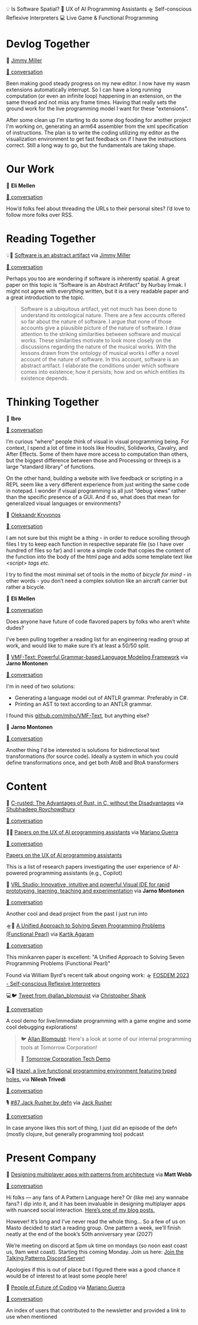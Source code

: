 <!--
.. title: Future of Coding Weekly 2023/02 Week 4
.. slug: future-of-coding-weekly-202302-week-4
.. date: 2023-02-26 22:42:56 UTC+01:00
.. tags:
.. category:
.. link:
.. description:
.. type: text
-->

💡 Is Software Spatial? 🤖 UX of AI Programming Assistants 🛸 Self-conscious
Reflexive Interpreters 💻 Live Game & Functional Programming

# Devlog Together

💬 [Jimmy Miller](https://jimmyhmiller.github.io/)

[🧵 conversation](https://marianoguerra.github.io/future-of-coding-weekly/history/weekly/2023/02/W4/devlog-together.html#2023-02-21T18:37:14.972Z)

Been making good steady progress on my new editor. I now have my wasm extensions
automatically interrupt. So I can have a long running computation (or even an
infinite loop) happening in an extension, on the same thread and not miss any
frame times. Having that really sets the ground work for the live programming
model I want for these "extensions".

After some clean up I'm starting to do some dog fooding for another project I'm
working on, generating an arm64 assembler from the xml specification of
instructions. The plan is to write the coding utilizing my editor as the
visualization environment to get fast feedback on if I have the instructions
correct. Still a long way to go, but the fundamentals are taking shape.

# Our Work

💬 **Eli Mellen**

[🧵 conversation](https://marianoguerra.github.io/future-of-coding-weekly/history/weekly/2023/02/W4/share-your-work.html#2023-02-24T22:52:58.520Z)

How’d folks feel about threading the URLs to their personal sites? I’d love to
follow more folks over RSS.

# Reading Together

💡📄
[Software is an abstract artifact](http://history.futureofcoding.org/history/msg_files/F04/F04R6U17Z5K.pdf)
via [Jimmy Miller](https://jimmyhmiller.github.io/)

[🧵 conversation](https://marianoguerra.github.io/future-of-coding-weekly/history/weekly/2023/02/W4/reading-together.html#2023-02-25T18:21:12.155Z)

Perhaps you too are wondering if software is inherently spatial. A great paper
on this topic is “Software is an Abstract Artifact” by Nurbay Irmak. I might not
agree with everything written, but it is a very readable paper and a great
introduction to the topic.

> Software is a ubiquitous artifact, yet not much has been done to understand
> its ontological nature. There are a few accounts offered so far about the
> nature of software. I argue that none of those accounts give a plausible
> picture of the nature of software. I draw attention to the striking
> similarities between software and musical works. These similarities motivate
> to look more closely on the discussions regarding the nature of the musical
> works. With the lessons drawn from the ontology of musical works I offer a
> novel account of the nature of software. In this account, software is an
> abstract artifact. I elaborate the conditions under which software comes into
> existence; how it persists; how and on which entities its existence depends.

# Thinking Together

💬 **Ibro**

[🧵 conversation](https://marianoguerra.github.io/future-of-coding-weekly/history/weekly/2023/02/W4/thinking-together.html#2023-02-20T12:41:16.997Z)

I’m curious “where” people think of visual in visual programming being. For
context, I spend a lot of time in tools like Houdini, Solidworks, Cavalry, and
After Effects. Some of them have more access to computation than others, but the
biggest difference between those and Processing or threejs is a large “standard
library” of functions.

On the other hand, building a website with live feedback or scripting in a REPL
seem like a very different experience from just writing the same code in
notepad. I wonder if visual programming is all just “debug views” rather than
the specific presence of a GUI. And if so, what does that mean for generalized
visual languages or environments?

💬 [Oleksandr Kryvonos](https://twitter.com/o_kryvonos)

[🧵 conversation](https://marianoguerra.github.io/future-of-coding-weekly/history/weekly/2023/02/W4/thinking-together.html#2023-02-21T10:20:09.039Z)

I am not sure but this might be a _thing_ - in order to reduce scrolling through
files I try to keep each function in respective separate file (so I have over
hundred of files so far) and I wrote a simple code that copies the content of
the function into the body of the html page and adds some template text like
_&lt;script&gt; tags etc._

I try to find the most minimal set of tools in the motto of _bicycle for mind_ -
in other words - you don’t need a complex solution like an aircraft carrier but
rather a bicycle.

💬 **Eli Mellen**

[🧵 conversation](https://marianoguerra.github.io/future-of-coding-weekly/history/weekly/2023/02/W4/thinking-together.html#2023-02-22T14:25:44.284Z)

Does anyone have future of code flavored papers by folks who aren’t white dudes?

I’ve been pulling together a reading list for an engineering reading group at
work, and would like to make sure it’s at least a 50/50 split.

📝
[VMF-Text: Powerful Grammar-based Language Modeling Framework](https://github.com/miho/VMF-Text)
via **Jarno Montonen**

[🧵 conversation](https://marianoguerra.github.io/future-of-coding-weekly/history/weekly/2023/02/W4/thinking-together.html#2023-02-22T14:43:29.674Z)

I'm in need of two solutions:

- Generating a language model out of ANTLR grammar. Preferably in C#.
- Printing an AST to text according to an ANTLR grammar.

I found this [github.com/miho/VMF-Text](https://github.com/miho/VMF-Text), but
anything else?

💬 **Jarno Montonen**

[🧵 conversation](https://marianoguerra.github.io/future-of-coding-weekly/history/weekly/2023/02/W4/thinking-together.html#2023-02-23T12:32:40.177Z)

Another thing I'd be interested is solutions for bidirectional text
transformations (for source code). Ideally a system in which you could define
transformations once, and get both AtoB and BtoA transformers

# Content

📝
[C-rusted: The Advantages of Rust, in C, without the Disadvantages](https://arxiv.org/abs/2302.05331)
via [Shubhadeep Roychowdhury](https://github.com/rcshubhadeep)

[🧵 conversation](https://marianoguerra.github.io/future-of-coding-weekly/history/weekly/2023/02/W4/linking-together.html#2023-02-20T08:08:50.090Z)

🤖📝
[Papers on the UX of AI programming assistants](https://austinhenley.com/blog/uxaicoding.html)
via [Mariano Guerra](https://twitter.com/warianoguerra)

[🧵 conversation](https://marianoguerra.github.io/future-of-coding-weekly/history/weekly/2023/02/W4/linking-together.html#2023-02-20T20:32:52.714Z)

[Papers on the UX of AI programming assistants](https://austinhenley.com/blog/uxaicoding.html)

This is a list of research papers investigating the user experience of
AI-powered programming assistants (e.g., Copilot)

📝
[VRL Studio: Innovative, intuitive and powerful Visual IDE for rapid prototyping, learning, teaching and experimentation](https://vrl-studio.mihosoft.eu/)
via **Jarno Montonen**

[🧵 conversation](https://marianoguerra.github.io/future-of-coding-weekly/history/weekly/2023/02/W4/linking-together.html#2023-02-22T14:27:23.939Z)

Another cool and dead project from the past I just run into

🛸📄
[A Unified Approach to Solving Seven Programming Problems (Functional Pearl)](https://dl.acm.org/doi/pdf/10.1145/3110252)
via [Kartik Agaram](https://github.com/akkartik/mu)

[🧵 conversation](https://marianoguerra.github.io/future-of-coding-weekly/history/weekly/2023/02/W4/linking-together.html#2023-02-23T06:15:15.394Z)

This minikanren paper is excellent: "A Unified Approach to Solving Seven
Programming Problems (Functional Pearl)"

Found via William Byrd's recent talk about ongoing work: 🛸
[FOSDEM 2023 - Self-conscious Reflexive Interpreters](https://fosdem.org/2023/schedule/event/reflexiveinterpreters)

💻🐦
[Tweet from @allan_blomquist](https://twitter.com/allan_blomquist/status/1628127169896452097?s=20)
via [Christopher Shank](https://mobile.twitter.com/chrisshank23)

[🧵 conversation](https://marianoguerra.github.io/future-of-coding-weekly/history/weekly/2023/02/W4/linking-together.html#2023-02-24T02:02:01.684Z)

A cool demo for live/immediate programming with a game engine and some cool
debugging explorations!

> 🐦 [Allan Blomquist](https://twitter.com/@allan_blomquist): Here's a look at
> some of our internal programming tools at Tomorrow Corporation!
>
> 🎥 [Tomorrow Corporation Tech Demo](https://youtu.be/72y2EC5fkcE)

💻📝
[Hazel, a live functional programming environment featuring typed holes.](https://hazel.org/)
via **Nilesh Trivedi**

[🧵 conversation](https://marianoguerra.github.io/future-of-coding-weekly/history/weekly/2023/02/W4/linking-together.html#2023-02-24T07:19:01.157Z)

🎙
[#87 Jack Rusher by defn](https://soundcloud.com/defn-771544745/87-jack-rusher)
via [Jack Rusher](https://twitter.com/jackrusher)

[🧵 conversation](https://marianoguerra.github.io/future-of-coding-weekly/history/weekly/2023/02/W4/linking-together.html#2023-02-24T13:35:45.667Z)

In case anyone likes this sort of thing, I just did an episode of the defn
(mostly clojure, but generally programming too) podcast

# Present Company

📝
[Designing multiplayer apps with patterns from architecture](https://interconnected.org/home/2022/01/21/social_gradient)
via **Matt Webb**

[🧵 conversation](https://marianoguerra.github.io/future-of-coding-weekly/history/weekly/2023/02/W4/present-company.html#2023-02-24T13:25:34.337Z)

Hi folks — any fans of A Pattern Language here? Or (like me) any wannabe fans? I
dip into it, and it has been invaluable in designing multiplayer apps with
nuanced social interaction.
[Here’s one of my blog posts.](https://interconnected.org/home/2022/01/21/social_gradient)

However! It’s long and I’ve never read the whole thing… So a few of us on Masto
decided to start a reading group. One pattern a week, we’ll finish neatly at the
end of the book’s 50th anniversary year (2027)

We’re meeting on discord at 5pm uk time on mondays (so noon east coast us, 9am
west coast). Starting this coming Monday. Join us here:
[Join the Talking Patterns Discord Server!](https://discord.gg/vCAbn4jz)

Apologies if this is out of place but I figured there was a good chance it would
be of interest to at least some people here!

📇 [People of Future of Coding](https://people.futureofcoding.org/) via
[Mariano Guerra](https://twitter.com/warianoguerra)

[🧵 conversation](https://marianoguerra.github.io/future-of-coding-weekly/history/weekly/2023/02/W4/present-company.html#2023-02-25T10:26:49.354Z)

An index of users that contributed to the newsletter and provided a link to use
when mentioned
